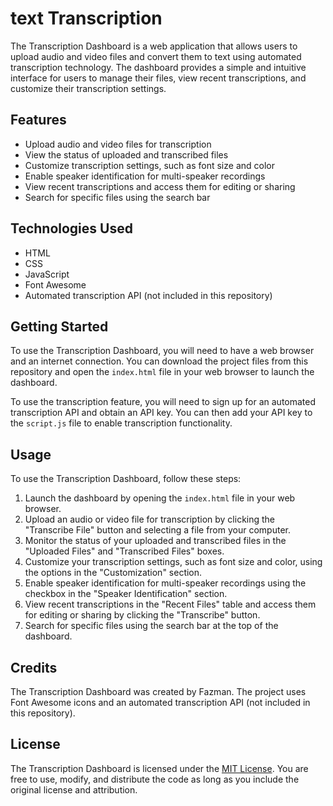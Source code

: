 # text Transcription

The Transcription Dashboard is a web application that allows users to upload audio and video files and convert them to text using automated transcription technology. The dashboard provides a simple and intuitive interface for users to manage their files, view recent transcriptions, and customize their transcription settings.

## Features

- Upload audio and video files for transcription
- View the status of uploaded and transcribed files
- Customize transcription settings, such as font size and color
- Enable speaker identification for multi-speaker recordings
- View recent transcriptions and access them for editing or sharing
- Search for specific files using the search bar

## Technologies Used

- HTML
- CSS
- JavaScript
- Font Awesome
- Automated transcription API (not included in this repository)

## Getting Started

To use the Transcription Dashboard, you will need to have a web browser and an internet connection. You can download the project files from this repository and open the `index.html` file in your web browser to launch the dashboard.

To use the transcription feature, you will need to sign up for an automated transcription API and obtain an API key. You can then add your API key to the `script.js` file to enable transcription functionality.

## Usage

To use the Transcription Dashboard, follow these steps:

1. Launch the dashboard by opening the `index.html` file in your web browser.
2. Upload an audio or video file for transcription by clicking the "Transcribe File" button and selecting a file from your computer.
3. Monitor the status of your uploaded and transcribed files in the "Uploaded Files" and "Transcribed Files" boxes.
4. Customize your transcription settings, such as font size and color, using the options in the "Customization" section.
5. Enable speaker identification for multi-speaker recordings using the checkbox in the "Speaker Identification" section.
6. View recent transcriptions in the "Recent Files" table and access them for editing or sharing by clicking the "Transcribe" button.
7. Search for specific files using the search bar at the top of the dashboard.

## Credits

The Transcription Dashboard was created by Fazman. The project uses Font Awesome icons and an automated transcription API (not included in this repository).

## License

The Transcription Dashboard is licensed under the [MIT License](https://opensource.org/licenses/MIT). You are free to use, modify, and distribute the code as long as you include the original license and attribution.

